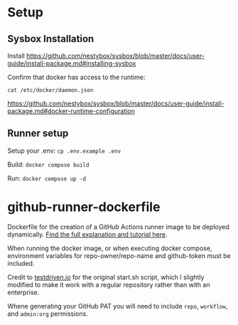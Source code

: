 # Setup

## Sysbox Installation
Install https://github.com/nestybox/sysbox/blob/master/docs/user-guide/install-package.md#installing-sysbox

Confirm that docker has access to the runtime:

`cat /etc/docker/daemon.json`

https://github.com/nestybox/sysbox/blob/master/docs/user-guide/install-package.md#docker-runtime-configuration

## Runner setup

Setup your .env:
`cp .env.example .env`

Build:
`docker compose build`

Run:
`docker compose up -d`

# github-runner-dockerfile
Dockerfile for the creation of a GitHub Actions runner image to be deployed dynamically. [Find the full explanation and tutorial here](https://baccini-al.medium.com/creating-a-dockerfile-for-dynamically-creating-github-actions-self-hosted-runners-5994cc08b9fb).

When running the docker image, or when executing docker compose, environment variables for repo-owner/repo-name and github-token must be included.

Credit to [testdriven.io](https://testdriven.io/blog/github-actions-docker/) for the original start.sh script, which I slightly modified to make it work with a regular repository rather than with an enterprise.

Whene generating your GitHub PAT you will need to include `repo`, `workflow`, and `admin:org` permissions.
